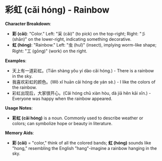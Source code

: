 # **彩虹 (cǎi hóng) - Rainbow**

**Character Breakdown**:  
- **彩 (cǎi)**: "Color." Left: "采 (cǎi)" (to pick) on the top-right; Right: "彡 (shān)" on the lower-right, indicating something decorative.  
- **虹 (hóng)**: "Rainbow." Left: "虫 (huǐ)" (insect), implying worm-like shape; Right: "工 (gōng)" (work) on the right.

**Examples**:  
- 天上有一道彩虹。(Tiān shàng yǒu yí dào cǎi hóng.) - There is a rainbow in the sky.  
- 我喜欢彩虹的颜色。(Wǒ xǐ huān cǎi hóng de yán sè.) - I like the colors of the rainbow.  
- 彩虹出现后，大家很开心。(Cǎi hóng chū xiàn hòu, dà jiā hěn kāi xīn.) - Everyone was happy when the rainbow appeared.

**Usage Notes**:  
- **彩虹 (cǎi hóng)** is a noun. Commonly used to describe weather or colors; can symbolize hope or beauty in literature.

**Memory Aids**:  
- **彩 (cǎi)** = "color," think of all the colored bands; **虹 (hóng)** sounds like "hong," resembling the English "hang"-imagine a rainbow hanging in the sky.